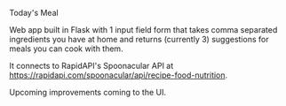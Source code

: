 Today's Meal

Web app built in Flask with 1 input field form that takes comma separated ingredients you have at home and returns (currently 3) suggestions for meals you can cook with them.

It connects to RapidAPI's Spoonacular API at https://rapidapi.com/spoonacular/api/recipe-food-nutrition.

Upcoming improvements coming to the UI.